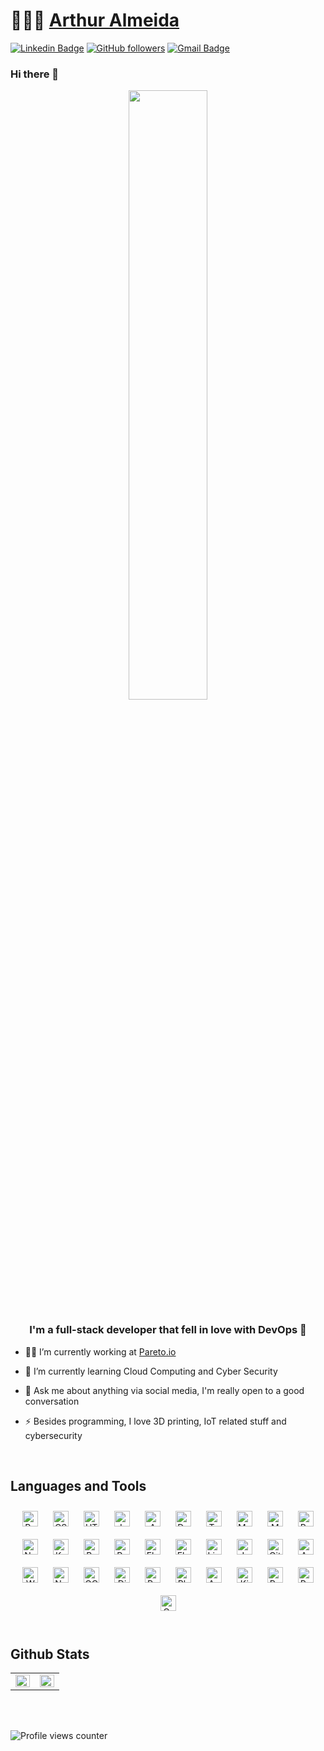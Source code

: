 # 👨🏻‍💻 [Arthur Almeida](https://arthuralmeida.dev)

[![Linkedin Badge](https://img.shields.io/badge/-Arthur%20Almeida-blue?style=social&logo=Linkedin&logoColor=blue&link=https://www.linkedin.com/in/arthursalmeida/)](https://www.linkedin.com/in/arthursalmeida/) [![GitHub followers](https://img.shields.io/github/followers/arthuralmeida93?label=Follow&style=social)](https://github.com/arthuralmeida93/?tab=follow) [![Gmail Badge](https://img.shields.io/badge/-arthuralmeida-c14438?style=social&logo=Gmail&logoColor=red&link=mailto:contato@arthuralmeida.dev)](mailto:contato@arthuralmeida.dev) 

### Hi there 👋

<div align="center">
<img src="https://user-images.githubusercontent.com/13452140/126913456-0b267dcc-c958-4ce1-8c1a-96c81312e3e1.gif" align="center" width="50%"/>
</div>  
  

### <div align="center">I'm a full-stack developer that fell in love with DevOps 🚀</div>  
  

- 👨‍💻 I’m currently working at [Pareto.io](https://pareto.io)  
  

- 🤖 I’m currently learning Cloud Computing and Cyber Security  
  

- 💬 Ask me about anything via social media, I'm really open to a good conversation  
  

- ⚡ Besides programming, I love 3D printing, IoT related stuff and cybersecurity  
  

<br/>  


## Languages and Tools  
<div align="center">  
<img style="margin: 10px" src="https://profilinator.rishav.dev/skills-assets/react-original-wordmark.svg" alt="React" height="25" />  
<img style="margin: 10px" src="https://profilinator.rishav.dev/skills-assets/css3-original-wordmark.svg" alt="CSS3" height="25" />  
<img style="margin: 10px" src="https://profilinator.rishav.dev/skills-assets/html5-original-wordmark.svg" alt="HTML5" height="25" />  
<img style="margin: 10px" src="https://profilinator.rishav.dev/skills-assets/javascript-original.svg" alt="JavaScript" height="25" />  
<img style="margin: 10px" src="https://profilinator.rishav.dev/skills-assets/amazonwebservices-original-wordmark.svg" alt="AWS" height="25" />  
<img style="margin: 10px" src="https://profilinator.rishav.dev/skills-assets/docker-original-wordmark.svg" alt="Docker" height="25" />  
<img style="margin: 10px" src="https://profilinator.rishav.dev/skills-assets/typescript-original.svg" alt="TypeScript" height="25" />  
<img style="margin: 10px" src="https://profilinator.rishav.dev/skills-assets/mysql-original-wordmark.svg" alt="MySQL" height="25" />  
<img style="margin: 10px" src="https://profilinator.rishav.dev/skills-assets/mongodb-original-wordmark.svg" alt="MongoDB" height="25" />  
<img style="margin: 10px" src="https://profilinator.rishav.dev/skills-assets/python-original.svg" alt="Python" height="25" />  
<img style="margin: 10px" src="https://profilinator.rishav.dev/skills-assets/nginx-original.svg" alt="Nginx" height="25" />  
<img style="margin: 10px" src="https://profilinator.rishav.dev/skills-assets/kubernetes-icon.svg" alt="Kubernetes" height="25" />  
<img style="margin: 10px" src="https://profilinator.rishav.dev/skills-assets/gnu_bash-icon.svg" alt="Bash" height="25" />  
<img style="margin: 10px" src="https://profilinator.rishav.dev/skills-assets/raspberrypi.png" alt="Raspberry Pi" height="25" />  
<img style="margin: 10px" src="https://profilinator.rishav.dev/skills-assets/elasticsearch.png" alt="Elastic Search" height="25" />  
<img style="margin: 10px" src="https://profilinator.rishav.dev/skills-assets/flask.png" alt="Flask" height="25" />  
<img style="margin: 10px" src="https://profilinator.rishav.dev/skills-assets/linux-original.svg" alt="Linux" height="25" />  
<img style="margin: 10px" src="https://profilinator.rishav.dev/skills-assets/jenkins-icon.svg" alt="Jenkins" height="25" />  
<img style="margin: 10px" src="https://profilinator.rishav.dev/skills-assets/git-scm-icon.svg" alt="Git" height="25" />  
<img style="margin: 10px" src="https://profilinator.rishav.dev/skills-assets/arduino.png" alt="Arduino" height="25" />  
<img style="margin: 10px" src="https://profilinator.rishav.dev/skills-assets/wordpress.png" alt="WordPress" height="25" />  
<img style="margin: 10px" src="https://profilinator.rishav.dev/skills-assets/nodejs-original-wordmark.svg" alt="Node.js" height="25" />  
<img style="margin: 10px" src="https://profilinator.rishav.dev/skills-assets/google_cloud-icon.svg" alt="GCP" height="25" />  
<img style="margin: 10px" src="https://profilinator.rishav.dev/skills-assets/django-original.svg" alt="Django" height="25" />  
<img style="margin: 10px" src="https://profilinator.rishav.dev/skills-assets/postgresql-original-wordmark.svg" alt="PostgreSQL" height="25" />  
<img style="margin: 10px" src="https://profilinator.rishav.dev/skills-assets/photoshop-plain.svg" alt="Photoshop" height="25" />  
<img style="margin: 10px" src="https://profilinator.rishav.dev/skills-assets/microsoft_azure-icon.svg" alt="Azure" height="25" />  
<img style="margin: 10px" src="https://profilinator.rishav.dev/skills-assets/kibana.png" alt="Kibana" height="25" />  
<img style="margin: 10px" src="https://profilinator.rishav.dev/skills-assets/redis-original-wordmark.svg" alt="Redis" height="25" />  
<img style="margin: 10px" src="https://profilinator.rishav.dev/skills-assets/redux-original.svg" alt="Redux" height="25" />  
<img style="margin: 10px" src="https://profilinator.rishav.dev/skills-assets/grafana.png" alt="Grafana" height="25" />  
</div>  

<br/>  

## Github Stats  
<table><tr><td valign="top" width="50%">

<img src="https://github-readme-stats.vercel.app/api?username=arthuralmeida93&show_icons=true&count_private=true&hide_border=true&theme=nord" align="left" style="width: 100%" />

</td><td valign="top" width="50%">

<img src="https://github-readme-stats.vercel.app/api/top-langs/?username=arthuralmeida93&hide_border=true&count_private=true&layout=compact&theme=nord" align="left" style="width: 100%" />

</td></tr></table>  

<br/>   

  

<br/>  

![Profile views counter](https://komarev.com/ghpvc/?username=arthuralmeida93&&style=flat-square)  
  

<br/>  


<br />

